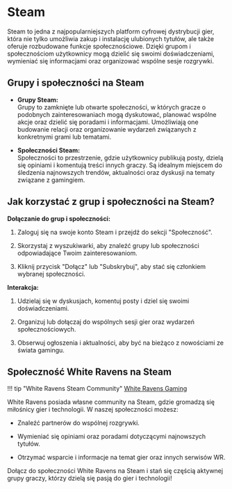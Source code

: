# Steam

Steam to jedna z najpopularniejszych platform cyfrowej dystrybucji gier, która nie tylko umożliwia zakup i instalację ulubionych tytułów, ale także oferuje rozbudowane funkcje społecznościowe. Dzięki grupom i społecznościom użytkownicy mogą dzielić się swoimi doświadczeniami, wymieniać się informacjami oraz organizować wspólne sesje rozgrywki.

## Grupy i społeczności na Steam

- **Grupy Steam:**  
  Grupy to zamknięte lub otwarte społeczności, w których gracze o podobnych zainteresowaniach mogą dyskutować, planować wspólne akcje oraz dzielić się poradami i informacjami. Umożliwiają one budowanie relacji oraz organizowanie wydarzeń związanych z konkretnymi grami lub tematami.

- **Społeczności Steam:**  
  Społeczności to przestrzenie, gdzie użytkownicy publikują posty, dzielą się opiniami i komentują treści innych graczy. Są idealnym miejscem do śledzenia najnowszych trendów, aktualności oraz dyskusji na tematy związane z gamingiem.

## Jak korzystać z grup i społeczności na Steam?

**Dołączanie do grup i społeczności:**

  1. Zaloguj się na swoje konto Steam i przejdź do sekcji "Społeczność".
   
  2. Skorzystaj z wyszukiwarki, aby znaleźć grupy lub społeczności odpowiadające Twoim zainteresowaniom.
   
  3. Kliknij przycisk "Dołącz" lub "Subskrybuj", aby stać się członkiem wybranej społeczności.

**Interakcja:**

  1. Udzielaj się w dyskusjach, komentuj posty i dziel się swoimi doświadczeniami.
   
  2. Organizuj lub dołączaj do wspólnych sesji gier oraz wydarzeń społecznościowych.
   
  3. Obserwuj ogłoszenia i aktualności, aby być na bieżąco z nowościami ze świata gamingu.

## Społeczność White Ravens na Steam

!!! tip "White Ravens Steam Community"
    [White Ravens Gaming](https://steamcommunity.com/groups/whiteravensgaming)

White Ravens posiada własne community na Steam, gdzie gromadzą się miłośnicy gier i technologii. W naszej społeczności możesz:

- Znaleźć partnerów do wspólnej rozgrywki.

- Wymieniać się opiniami oraz poradami dotyczącymi najnowszych tytułów.

- Otrzymać wsparcie i informacje na temat gier oraz innych serwisów WR.

Dołącz do społeczności White Ravens na Steam i stań się częścią aktywnej grupy graczy, którzy dzielą się pasją do gier i technologii!